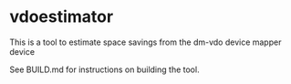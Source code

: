 # vdoestimator

This is a tool to estimate space savings from the dm-vdo device mapper
device

See BUILD.md for instructions on building the tool.

